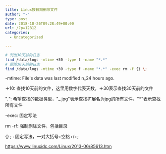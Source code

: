```yaml
---
title: Linux按日期删除文件
author: "-"
type: post
date: 2018-10-26T09:28:49+00:00
url: /?p=12812
categories:
  - Uncategorized

---
```

```bash
# 列出30天前的日志
find /data/logs -mtime +30 -type f -name "*.*"
# 删除30天前的日志
find /data/logs -mtime +30 -type f -name "*.*" -exec rm -f {} \;
```

-mtime: File's data was last modified n_24 hours ago.
  
＋10: 查找10天前的文件，这里用数字代表天数，＋30表示查找30天前的文件
  
"_._": 希望查找的数据类型，"_.jpg"表示查找扩展名为jpg的所有文件，"*"表示查找所有文件
  
-exec: 固定写法
  
rm -rf: 强制删除文件，包括目录
  
{} \; : 固定写法，一对大括号+空格+/+;

https://www.linuxidc.com/Linux/2013-06/85613.htm